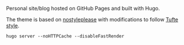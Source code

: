 Personal site/blog hosted on GitHub Pages and built with Hugo.

The theme is based on [nostyleplease](https://github.com/hanwenguo/hugo-theme-nostyleplease) with modifications to follow [Tufte style](https://hugo-tufte.netlify.app/).

`hugo server --noHTTPCache --disableFastRender`

